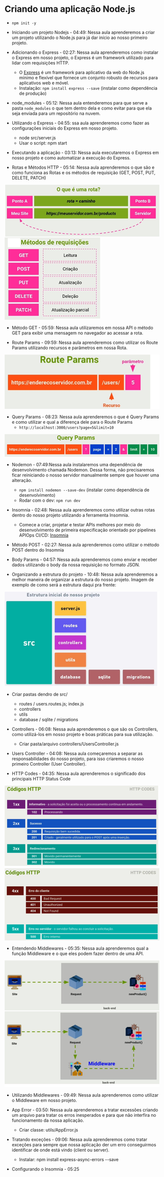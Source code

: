 # Criando uma aplicação Node.js

- `npm init -y`
- Iniciando um projeto Nodejs - 04:49: Nessa aula aprenderemos a criar um projeto utilizando o Node.js para já dar início ao nosso primeiro projeto.

- Adicionando o Express - 02:27: Nessa aula aprenderemos como instalar o Express em nosso projeto, o Express é um framework utilizado para lidar com requisições HTTP.
  - O [Express](https://expressjs.com/pt-br/) é um framework para aplicativo da web do Node.js mínimo e flexível que fornece um conjunto robusto de recursos para aplicativos web e móvel.
  - Instalação: `npm install express --save` (instalar como dependência de produção)
- node_modules - 05:12: Nessa aula entenderemos para que serve a pasta `node_modules` o que tem dentro dela e como evitar para que ela seja enviada para um repositório na nuvem.
- Utilizando o Express - 04:55: ssa aula aprenderemos como fazer as configurações iniciais do Express em nosso projeto.
  - node src/server.js
  - Usar o script: npm start
- Executando a aplicação - 03:13: Nessa aula executaremos o Express em nosso projeto e como automatizar a execução do Express.
- Rotas e Métodos HTTP - 05:14: Nessa aula aprenderemos o que são e como funciona as Rotas e os métodos de requisição (GET, POST, PUT, DELETE, PATCH)

<img src="./img/node1.jpg">
<img src="./img/node2.jpg">

- Método GET - 05:59: Nessa aula utilizaremos em nossa API o método GET para exibir uma mensagem no navegador ao acessar a rota.

- Route Params - 09:59: Nessa aula aprenderemos como utilizar os Route Params utilizando recursos e parâmetros em nossa Rota.

<img src="./img/node3.jpg">

- Query Params - 08:23: Nessa aula aprenderemos o que é Query Params e como utilizar e qual a diferença dele para o Route Params
  - `http://localhost:3000/users?page=5&limit=10`

<img src="./img/node4.jpg">

- Nodemon - 07:49:Nessa aula instalaremos uma dependência de desenvolvimento chamada Nodemon. Dessa forma, não precisaremos ficar reiniciando o nosso servidor manualmente sempre que houver uma alteração.

  - `npm install nodemon --save-dev` (instalar como dependência de desenvolvimento)
  - Rodar com o dev: `npm run dev`

- Insomnia - 02:48: Nessa aula aprenderemos como utilizar outras rotas dentro do nosso projeto utilizando a ferramenta Insomnia.

  - Comece a criar, projetar e testar APIs melhores por meio do desenvolvimento de primeira especificação orientado por pipelines APIOps CI/CD: [Insomnia](https://insomnia.rest/download)

- Método POST - 02:27: Nessa aula aprenderemos como utilizar o método POST dentro do Insomnia

- Body Params - 04:57: Nessa aula aprenderemos como enviar e receber dados utilizando o body da nossa requisição no formato JSON.

- Organizando a estrutura do projeto - 10:48: Nessa aula aprenderemos a melhor maneira de organizar a estrutura do nosso projeto. Imagem de exemplo de como será a estrutura daqui pra frente:

<img src="./img/node5.jpg">
  
  - Criar pastas dendro de src/
    - routes / users.routes.js; index.js
    - controllers
    - utils
    - database / sqlite / migrations

- Controllers - 06:08: Nessa aula aprenderemos o que são os Controllers, como utilizá-los em nosso projeto e boas práticas para sua utilização.

  - Criar pasta/arquivo controllers/UsersController.js

- Users Controller - 04:08: Nessa aula começaremos a separar as responsabilidades do nosso projeto, para isso criaremos o nosso primeiro Controller (User Controller).

- HTTP Codes - 04:35: Nessa aula aprenderemos o significado dos principais HTTP Status Code

<img src="./img/node6.jpg">

<img src="./img/node7.jpg">

- Entendendo Middlewares - 05:35: Nessa aula aprenderemos qual a função Middleware e o que eles podem fazer dentro de uma API.

<img src="./img/node8.jpg">

<img src="./img/node9.jpg">

- Utilizando Middlewares - 09:49: Nessa aula aprenderemos como utilizar o Middleware em nosso projeto.

- App Error - 03:50: Nessa aula aprenderemos a tratar excessões criando um arquivo para tratar os erros inesperados e para que não interfira no funcionamento da nossa aplicação.

  - Criar classe: utils/AppError.js

- Tratando exceções - 09:06: Nessa aula aprenderemos como tratar exceções para sempre que nossa aplicação der um erro conseguirmos identificar de onde está vindo (client ou server).
  - Instalar: npm install express-async-errors --save
- Configurando o Insomnia - 05:25
